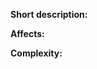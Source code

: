 **Short description:**

<!-- Short description in one line, right after ":**" symbol -->

**Affects:**

<!-- Affected services in one line, right after ":**" symbol -->

**Complexity:**

## <!-- Complexity subjective number from 1 to 5, right after ":**" symbol -->

<!-- Any extra information you can put right here -->
